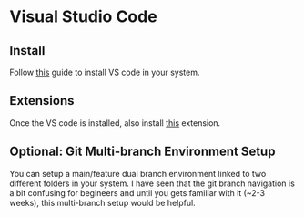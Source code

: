 # Visual Studio Code

## Install

Follow [this](https://code.visualstudio.com/docs/setup/setup-overview) guide to install VS code in your system.

## Extensions

Once the VS code is installed, also install [this](https://marketplace.visualstudio.com/items?itemName=ms-python.python) extension.

## Optional: Git Multi-branch Environment Setup

You can setup a main/feature dual branch environment linked to two different folders in your system. I have seen that the git branch navigation is a bit confusing for begineers and until you gets familiar with it (~2-3 weeks), this multi-branch setup would be helpful.